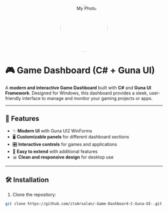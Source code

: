 <p align="center">
  <img src="https://i.postimg.cc/28gXTCwn/project.jpg" width="150" alt="My Photo" style="border-radius:50%">
</p>

# 🎮 Game Dashboard (C# + Guna UI)

A **modern and interactive Game Dashboard** built with **C#** and **Guna UI Framework**. Designed for Windows, this dashboard provides a sleek, user-friendly interface to manage and monitor your gaming projects or apps.  

---

## 🚀 Features

- ✨ **Modern UI** with Guna UI2 WinForms  
- 🖥️ **Customizable panels** for different dashboard sections  
- 🎛️ **Interactive controls** for games and applications  
- 🧩 **Easy to extend** with additional features  
- 📊 **Clean and responsive design** for desktop use  

---

## 🛠️ Installation

1. Clone the repository:

```bash
git clone https://github.com/itxArsalan/-Game-Dashboard-C-Guna-UI-.git
